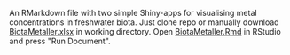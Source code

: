 An RMarkdown file with two simple Shiny-apps for visualising metal concentrations in freshwater biota. Just clone repo or manually download [BiotaMetaller.xlsx](https://github.com/mskoldSU/BiotaMetals/blob/master/BiotaMetaller.xlsx) in working directory. Open [BiotaMetaller.Rmd](https://github.com/mskoldSU/BiotaMetals/blob/master/BiotaMetaller.Rmd) in RStudio and press "Run Document".